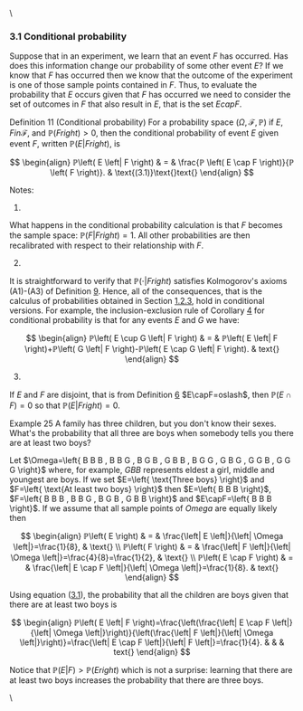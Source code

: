 \


### 3.1 Conditional probability

Suppose that in an experiment, we learn that an event $F$ has occurred.
Has does this information change our probability of some other event
$E$? If we know that $F$ has occurred then we know that the outcome of
the experiment is one of those sample points contained in $F$. Thus, to
evaluate the probability that $E$ occurs given that $F$ has occurred we
need to consider the set of outcomes in $F$ that also result in $E$,
that is the set $EcapF$.

Definition 11 (Conditional probability)
For a probability space $\left( \Omega , ℱ , ℙ \right)$ if $E,Finℱ$,
and $ℙ\left( F right)>0$, then the conditional probability of event $E$
given event $F$, written $ℙ\left( E \left| F right)$, is

$$
\begin{align}
ℙ\left( E \left| F \right) & = & \frac{ℙ \left( E \cap F \right)}{ℙ \left( F \right)}. & \text{(3.1)}\text{}text{}
\end{align}
$$

Notes:

1.  

What happens in the conditional probability calculation is that $F$
becomes the sample space: $ℙ\left( F \left| F right)=1$. All other
probabilities are then recalibrated with respect to their relationship
with $F$.

2.  

It is straightforward to verify that $ℙ\left( \cdot \left| F right)$
satisfies Kolmogorov's axioms (A1)-(A3) of Definition
[9](nose2.htm#x10-150029). Hence, all of the consequences, that is the
calculus of probabilities obtained in Section
[1.2.3](nose2.htm#x10-160003), hold in conditional versions. For
example, the inclusion-exclusion rule of Corollary
[4](nose2.htm#x10-160224) for conditional probability is that for any
events $E$ and $G$ we have:

$$
\begin{align}
ℙ\left( E \cup G \left| F \right) & = & ℙ\left( E \left| F \right)+ℙ\left( G \left| F \right)-ℙ\left( E \cap G \left| F \right). & text{}
\end{align}
$$

3.  

If $E$ and $F$ are disjoint, that is from Definition
[6](nose1.htm#x9-110206) $E\capF=oslash$, then
$ℙ\left( E \cap F \right)=0$ so that $ℙ\left( E \left| F right)=0$.

Example 25 A family has three children, but you don't know their sexes.
What's the probability that all three are boys when somebody tells you
there are at least two boys?

Let
$\Omega=\left\{ B B B , B B G , B G B , G B B , B G G , G B G , G G B , G G G \right}$
where, for example, $GBB$ represents eldest a girl, middle and youngest
are boys. If we set $E=\left\{ \text{Three boys} \right}$ and
$F=\left\{ \text{At least two boys} \right}$ then
$E=\left\{ B B B \right}$,
$F=\left\{ B B B , B B G , B G B , G B B \right}$ and
$E\capF=\left\{ B B B \right}$. If we assume that all sample points of
$Omega$ are equally likely then

$$
\begin{align}
ℙ\left( E \right) & = & \frac{\left| E \left|}{\left| \Omega \left|}=\frac{1}{8}, & \text{} \\ ℙ\left( F \right) & = & \frac{\left| F \left|}{\left| \Omega \left|}=\frac{4}{8}=\frac{1}{2}, & \text{} \\ ℙ\left( E \cap F \right) & = & \frac{\left| E \cap F \left|}{\left| \Omega \left|}=\frac{1}{8}. & text{}
\end{align}
$$

Using equation ([3.1](#x17-29002r3.1)), the probability that all the
children are boys given that there are at least two boys is

$$
\begin{align}
ℙ\left( E \left| F \right)=\frac{\left(\frac{\left| E \cap F \left|}{\left| \Omega \left|}\right)}{\left(\frac{\left| F \left|}{\left| \Omega \left|}\right)}=\frac{\left| E \cap F \left|}{\left| F \left|}=\frac{1}{4}. & & & text{}
\end{align}
$$

Notice that $ℙ\left( E \left| F \right)>ℙ\left( E right)$ which is not
a surprise: learning that there are at least two boys increases the
probability that there are three boys.

\

